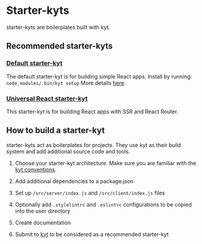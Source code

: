 # Starter-kyts

starter-kyts are boilerplates built with kyt.

## Recommended starter-kyts

### [Default starter-kyt](https://github.com/nytm/wf-kyt-starter)

The default starter-kyt is for building simple React apps.
Install by running: `node_modules/.bin/kyt setup`
More details [here](/cli).

### [Universal React starter-kyt](https://github.com/nytm/wf-kyt-starter-universal)
This starter-kyt is for building React apps with SSR and React Router.

## How to build a starter-kyt
starter-kyts act as boilerplates for projects. They use kyt as their build system and add additional source code and tools.

1. Choose your starter-kyt architecture. Make sure you are familiar with the [kyt conventions](/docs/conventions.md).

2. Add additional dependencies to a package.json

3. Set up `/src/server/index.js` and `/src/client/index.js` files

4. Optionally add `.stylelintrc` and `.eslintrc` configurations to be copied into the user directory

4. Create documentation

5. Submit to [kyt](/issues) to be considered as a recommended starter-kyt
